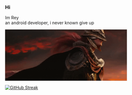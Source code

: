 ### Hi

Im Rey <br>
an android developer, i never known give up

 <img align="center" alt="Coding" width="400" src="malenia.gif">


[![GitHub Streak](https://github-readme-streak-stats.herokuapp.com?user=tarnishedrey&theme=dark&hide_border=true)](https://git.io/streak-stats)

<!--
**tarnishedrey/tarnishedrey** is a ✨ _special_ ✨ repository because its `README.md` (this file) appears on your GitHub profile.

Here are some ideas to get you started:

- 🔭 I’m currently working on ...
- 🌱 I’m currently learning ...
- 👯 I’m looking to collaborate on ...
- 🤔 I’m looking for help with ...
- 💬 Ask me about ...
- 📫 How to reach me: ...
- 😄 Pronouns: ...
- ⚡ Fun fact: ...
-->
